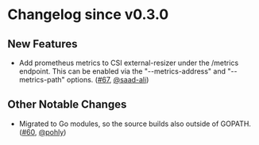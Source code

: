 # Changelog since v0.3.0

## New Features

- Add prometheus metrics to CSI external-resizer under the /metrics endpoint. This can be enabled via the "--metrics-address" and "--metrics-path" options. ([#67](https://github.com/kubernetes-csi/csi-sidecars/pkg/resizer/pull/67), [@saad-ali](https://github.com/saad-ali))

## Other Notable Changes

- Migrated to Go modules, so the source builds also outside of GOPATH. ([#60](https://github.com/kubernetes-csi/csi-sidecars/pkg/resizer/pull/60), [@pohly](https://github.com/pohly))
